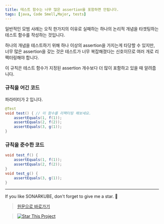 ```yaml
---
title: 테스트 함수는 너무 많은 assertion을 포함하면 안됩니다.
tags: [java, Code Smell,Major, tests]
---
```


일반적인 모범 사례는 오직 한가지의 이유로 실패하는 하나의 논리적 개념을 타겟팅하는 테스트 함수를 작성하는 것입니다.

하나의 개념을 테스트하기 위해 하나 이상의 assertion을 가지는게 타당할 수 있지만, 너무 많은 assertion을 갖는 것은 테스트가 너무 복잡해졌다는 신호이므로 여러 개로 리팩터링해야 합니다.

이 규칙은 테스트 함수가 지정된 assertion 개수보다 더 많이 포함하고 있을 때 알려줍니다.


### 규칙을 어긴 코드

파라미터가 2 입니다.

```java
@Test
void test() { // 이 함수를 리팩터링 해보세요.
    assertEquals(1, f(1));
    assertEquals(2, f(2));
    assertEquals(3, g(1));
}
```

### 규칙을 준수한 코드

```java
void test_f() {
    assertEquals(1, f(1));
    assertEquals(2, f(2));
}
void test_g() {
    assertEquals(3, g(1));
}
```

---
If you like SONARKUBE, don't forget to give me a star. :star2:

> [원문으로 바로가기](https://rules.sonarsource.com/java/tag/tests/RSPEC-5961)

> [![Star This Project](https://img.shields.io/github/stars/kantabile/sonarkube.svg?label=Stars&style=social)](https://github.com/kantabile/sonarkube)
